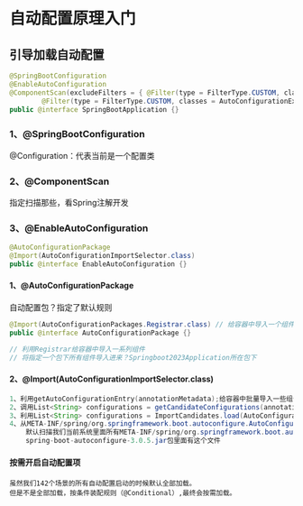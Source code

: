 # 自动配置原理入门

## 引导加载自动配置
```java
@SpringBootConfiguration
@EnableAutoConfiguration
@ComponentScan(excludeFilters = { @Filter(type = FilterType.CUSTOM, classes = TypeExcludeFilter.class),
        @Filter(type = FilterType.CUSTOM, classes = AutoConfigurationExcludeFilter.class) })
public @interface SpringBootApplication {}
```

### 1、@SpringBootConfiguration
@Configuration：代表当前是一个配置类

### 2、@ComponentScan
指定扫描那些，看Spring注解开发

### 3、@EnableAutoConfiguration
```java
@AutoConfigurationPackage
@Import(AutoConfigurationImportSelector.class)
public @interface EnableAutoConfiguration {}
```
#### 1、@AutoConfigurationPackage
自动配置包？指定了默认规则
```java
@Import(AutoConfigurationPackages.Registrar.class) // 给容器中导入一个组件
public @interface AutoConfigurationPackage {}

// 利用Registrar给容器中导入一系列组件
// 将指定一个包下所有组件导入进来？Springboot2023Application所在包下
```

#### 2、@Import(AutoConfigurationImportSelector.class)
```java
1、利用getAutoConfigurationEntry(annotationMetadata);给容器中批量导入一些组件
2、调用List<String> configurations = getCandidateConfigurations(annotationMetadata, attributes);获取到所有需要导入到容器中的配置类
3、利用List<String> configurations = ImportCandidates.load(AutoConfiguration.class, getBeanClassLoader()).getCandidates();得到所有组件
4、从META-INF/spring/org.springframework.boot.autoconfigure.AutoConfiguration.imports位置加载一个文件
    默认扫描我们当前系统里面所有META-INF/spring/org.springframework.boot.autoconfigure.AutoConfiguration.imports位置的文件
    spring-boot-autoconfigure-3.0.5.jar包里面有这个文件
```
#### 按需开启自动配置项
```text
虽然我们142个场景的所有自动配置启动的时候默认全部加载。
但是不是全部加载，按条件装配规则（@Conditional）,最终会按需加载。
```

